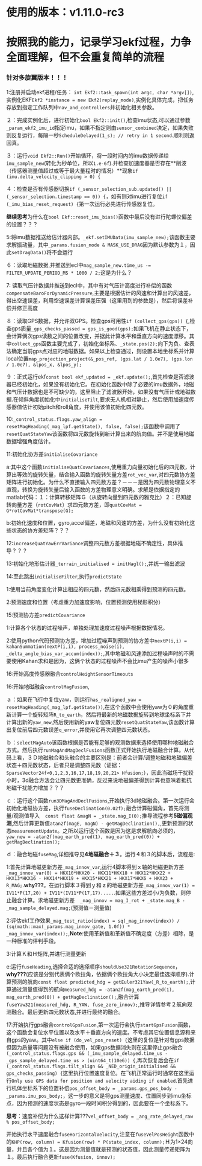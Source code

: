 # 使用的版本：v1.11.0-rc3

# 按照我的能力，记录学习ekf过程，力争全面理解，但不会重复简单的流程

### 针对多旋翼版本！！！

1:注册并启动ekf进程/任务： `int Ekf2::task_spawn(int argc, char *argv[])`,实例化EKF`Ekf2 *instance = new Ekf2(replay_mode)`,实例化具体完成，把任务存放到指定工作队列中`nav_and_controllers`并初始化相关参数。

２：完成实例化后，进行初始化`bool Ekf2::init()`,检查imu状态,可以通过参数`_param_ekf2_imu_id`指定imu，如果不指定则由`sensor_combined`决定，如果失败则反复运行，每隔一秒`ScheduleDelayed(1_s); // retry in 1 second`.顺利则返回真。

３：运行`void Ekf2::Run()`开始循环，将一段时间内的imu数据传递给`imu_sample_new`(转化为秒单位，所以`1.e-6f`).并检查加速度器是否存在**削波（传感器测量值超过或等于最大量程时的情况）**现象`if (imu.delta_velocity_clipping > 0) {`

４：检查是否有传感器切换`if (_sensor_selection_sub.updated() || (_sensor_selection.timestamp == 0)) {`，如有则对imu进行复位`if (_imu_bias_reset_request) {`第一次运行必先进行传感器复位。

**继续思考**为什么在`bool Ekf::reset_imu_bias()`函数中最后没有进行陀螺仪偏差的设置？？？

5:将imu数据推送给估计器内部。`_ekf.setIMUData(imu_sample_new);`该函数主要求解振动量，其中`_params.fusion_mode & MASK_USE_DRAG`因为默认参数为１，因此`setDragData()`将不会运行

６：读取地磁数据,并推送到ecl中`mag_sample_new.time_us -= FILTER_UPDATE_PERIOD_MS * 1000 / 2;`这是为什么？

7: 读取气压计数据并推送到ecl中，其中有对气压计高度进行补偿的函数`compensateBaroForDynamicPressure`,主要是根据估计的风速和计算出的风速差，得出空速误差，利用空速误差计算误差压强（这里用到的参数是），然后将误差补偿并修正高度

８：读取GPS数据，并允许双GPS。检查gps可用性`if (collect_gps(gps)) {`,检查gps质量`_gps_checks_passed = gps_is_good(gps);`如果飞机在静止状态下，会计算俩次gps读数之间的位置改变，并据此计算水平和垂直方向的速度漂移。其中`collect_gps`函数主要完成了，初始化坐标系、`_state.pos(2);`向下为负、查表法确定当前gps点对应的地磁数据。如果以上检查通过，则设置本地坐标系并计算local位置`map_projection_project(&_pos_ref, (gps.lat / 1.0e7), (gps.lon / 1.0e7), &lpos_x, &lpos_y);`

９：正式运行ekf`const bool ekf_updated = _ekf.update();`,首先检查是否滤波器已经初始化，如果没有初始化它。在初始化函数中除了必要的imu数据外，地磁和气压计数据也是不可缺少的，这里阻止了滤波器开始，如果没有气压计或地磁数据.在倾斜角度初始化中`initialiseTilt`,要求无人机相对静止，然后使用加速度传感器值估计初始pitch和roll角度，并使用该值初始化四元数。

10:`_control_status.flags.yaw_align = resetMagHeading(_mag_lpf.getState(), false, false);`该函数中调用了`resetQuatStateYaw`该函数将四元数旋转到新计算出来的航向值。并不是使用地磁数据增强角度估计。

11:初始化协方差`initialiseCovariance`

a:其中这个函数`initialiseQuatCovariances`,使用重力向量初始化后的四元数，计算出等效的旋转矢量，结合输入函数的旋转矢量方差`rot_vec_var`,对四元数协方差矩阵进行初始化。为什么不直接输入四元数方差？－－－是因为四元数物理意义不直观，转换为旋转矢量后输入函数的方差物理意义明确。求解是依据指定的matlab代码：１：计算转移矩阵Ｇ（从旋转向量到四元数的雅克比）２：已知旋转向量方差（`rotCovMat`）求四元数方差，即`quatCovMat = G*rotCovMat*transpose(G);`

b:初始化速度和位置，gyro,accel偏差，地磁和风速的方差，为什么没有初始化这些状态的协方差矩阵？？？

12:`increaseQuatYawErrVariance`调整四元数方差根据地磁不确定性，具体推导？？？

13:初始化地形估计器`_terrain_initialised = initHagl();`,并统一输出滤波

14:至此跳出`initialiseFilter`,执行`predictState`

1:使用当前角度变化计算出相应的四元数，然后四元数相乘得到预测的四元数。

2:预测速度和位置（考虑重力加速度影响，位置预测使用梯形积分）

15:预测协方差`predictCovariance`

1:计算各个状态的过程噪声，单独处理加速度过程噪声根据数据情况。

2:使用python代码预测协方差，增加过程噪声到预测的协方差中`nextP(i,i) = kahanSummation(nextP(i,i), process_noise(i), _delta_angle_bias_var_accum(index));`,其中地磁和风速添加过程噪声时的不需要使用Kahan求和是因为，这俩个状态的过程噪声不会比imu产生的噪声小很多

16:开始高度传感器融合`controlHeightSensorTimeouts`

16:开始地磁融合`controlMagFusion`,

ａ：如果在飞行中复位yaw，则运行`has_realigned_yaw = resetMagHeading(_mag_lpf.getState())`,在这个函数中会使用yaw为０的角度重新计算一个旋转矩阵`R_to_earth`，然后将最新的地磁数据旋转到地球坐标系下并计算出新的`yaw_new`,然后使用新的yaw复位四元数`resetQuatStateYaw`,该函数计算出复位前后四元数误差`q_error`,并使用它再次调整四元数状态。

ｂ：`selectMagAuto`该函数根据是否能有足够的观测数据来选择使用哪种地磁融合方式。然后执行`runMagAndMagDeclFusions`函数正式开始执行地磁融合计算。从代码上看，３Ｄ地磁融合和头融合的主要区别是：前者会计算/调整地磁和地磁偏差状态＋四元数状态，后者只是调整四元数（证据：`SparseVector24f<0,1,2,3,16,17,18,19,20,21> Hfusion;`），因此当磁场干扰较小时，3d融合方法会让四元数更准确，反过来说地磁偏差得到计算也意味着抵抗地磁干扰能力增加？？？

ｃ：运行这个函数`run3DMagAndDeclFusions`,开始执行3d地磁融合。第一次运行会初始化地磁协方差，执行`fuseDeclination(0.02f);`融合计算磁偏角，首先将测量/观测值导入`	const float &magN = _state.mag_I(0);`推导流程参考**5磁偏观测**,然后计算更新值`atan2f(magE, magN) - getMagDeclination(),`,更新预测的状态`measurementUpdate`。之所以运行这个函数是因为这是求解航向必须的，`yaw_new = -atan2f(mag_earth_pred(1), mag_earth_pred(0)) + getMagDeclination();`

ｄ：融合地磁`fuseMag`,详细推导见**4地磁融合＋３**。运行４和３的脚本后，流程是:

1:首先计算地磁更新方差`_mag_innov_var`,运行4脚本得到ｘ轴的地磁更新方差`	_mag_innov_var(0) = HKX10*HKX20 - HKX11*HKX18 + HKX12*HKX22 + HKX13*HKX16 - HKX14*HKX19 + HKX15*HKX21 + HKX17*HKX6 + HKX23 + R_MAG;`.**why???**。在运行脚本３得到ｙ和ｚ的地磁更新方差`_mag_innov_var(1) = IV11*P(17,20) + IV11*(IV11*P(17,17).....`.如果这些方差过小/为负数，则停止融合计算。求地磁更新方差`	_mag_innov = mag_I_rot + _state.mag_B - _mag_sample_delayed.mag;`(预测值－测量值)

2:评估ekf工作效果`_mag_test_ratio(index) = sq(_mag_innov(index)) / (sq(math::max(_params.mag_innov_gate, 1.0f)) * _mag_innov_var(index));`,**Note**:使用革新值和革新值不确定度（方差）相除，是一种标准的评判手段。

3:计算Ｋ和Ｈ矩阵,并进行测量更新

e:运行`fuseHeading`,选择合适的选择顺序`shouldUse321RotationSequence`，**why???**(应该是分别代表俩个欧拉角，依据俩个欧拉角大小决定最佳选择顺序).计算预测的航向`const float predicted_hdg = getEuler321Yaw(_R_to_earth);`,计算通过测量值得到的航向`measured_hdg = -atan2f(mag_earth_pred(1), mag_earth_pred(0)) + getMagDeclination();`,融合计算`fuseYaw321(measured_hdg, R_YAW, fuse_zero_innov);`,推导详情参考２航向观测融合。最后更新四元数状态,并进行最终的融合。

17:开始执行gps融合`controlGpsFusion`,第一次运行会执行`startGpsFusion`函数，这个函数会复位水平位置以及水平＋垂直方向的速度。不考虑其它位置信息源和来自gps的yaw。其中`else if (do_vel_pos_reset) {`这里的复位是针对有gps数据但因为质量等问题没有被融合使用，如果gps数据消失则在这里停止gps融合` (_control_status.flags.gps && (_imu_sample_delayed.time_us - _gps_sample_delayed.time_us > (uint64_t)10e6)) {`,再次恢复后会在`if (_control_status.flags.tilt_align && _NED_origin_initialised && gps_checks_passing) {`这里执行位置速度复位。在飞机正常运行时通常在这里运行`Only use GPS data for position and velocity aiding if enabled`.首先进行机体坐标系下的位置补偿`pos_offset_body = _params.gps_pos_body - _params.imu_pos_body;`，这一步的意义是将gps测量速度、位置同步到imu坐标点，因为预测的速度状态是gyro一段时间积分得到的，因此要在一个坐标系下。

**思考**：速度补偿为什么这样计算???`vel_offset_body = _ang_rate_delayed_raw % pos_offset_body;`

开始执行水平速度融合`fuseHorizontalVelocity`,注意在`fuseVelPosHeight`函数中的`KHP(row, column) = Kfusion(row) * P(state_index, column);`Ｈ为1×24向量，并且各个值为１。这是因为测量值就是预测的状态值，因此测量传递矩阵为１。最后执行融合更新`fuse(Kfusion, innov);`
